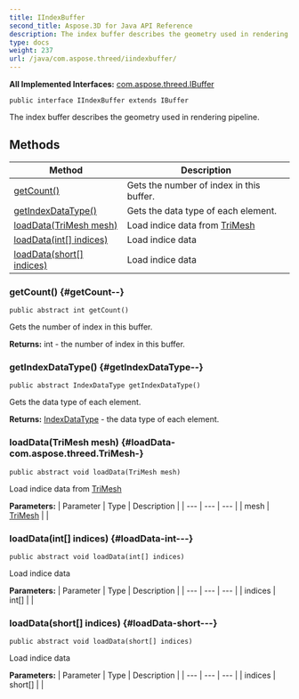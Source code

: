 ```yaml
---
title: IIndexBuffer
second_title: Aspose.3D for Java API Reference
description: The index buffer describes the geometry used in rendering pipeline.
type: docs
weight: 237
url: /java/com.aspose.threed/iindexbuffer/
---
```


**All Implemented Interfaces:**
[com.aspose.threed.IBuffer](../../com.aspose.threed/ibuffer)
```
public interface IIndexBuffer extends IBuffer
```

The index buffer describes the geometry used in rendering pipeline.
## Methods

| Method | Description |
| --- | --- |
| [getCount()](#getCount--) | Gets the number of index in this buffer. |
| [getIndexDataType()](#getIndexDataType--) | Gets the data type of each element. |
| [loadData(TriMesh mesh)](#loadData-com.aspose.threed.TriMesh-) | Load indice data from [TriMesh](../../com.aspose.threed/trimesh) |
| [loadData(int[] indices)](#loadData-int---) | Load indice data |
| [loadData(short[] indices)](#loadData-short---) | Load indice data |
### getCount() {#getCount--}
```
public abstract int getCount()
```


Gets the number of index in this buffer.

**Returns:**
int - the number of index in this buffer.
### getIndexDataType() {#getIndexDataType--}
```
public abstract IndexDataType getIndexDataType()
```


Gets the data type of each element.

**Returns:**
[IndexDataType](../../com.aspose.threed/indexdatatype) - the data type of each element.
### loadData(TriMesh mesh) {#loadData-com.aspose.threed.TriMesh-}
```
public abstract void loadData(TriMesh mesh)
```


Load indice data from [TriMesh](../../com.aspose.threed/trimesh)

**Parameters:**
| Parameter | Type | Description |
| --- | --- | --- |
| mesh | [TriMesh](../../com.aspose.threed/trimesh) |  |

### loadData(int[] indices) {#loadData-int---}
```
public abstract void loadData(int[] indices)
```


Load indice data

**Parameters:**
| Parameter | Type | Description |
| --- | --- | --- |
| indices | int[] |  |

### loadData(short[] indices) {#loadData-short---}
```
public abstract void loadData(short[] indices)
```


Load indice data

**Parameters:**
| Parameter | Type | Description |
| --- | --- | --- |
| indices | short[] |  |

